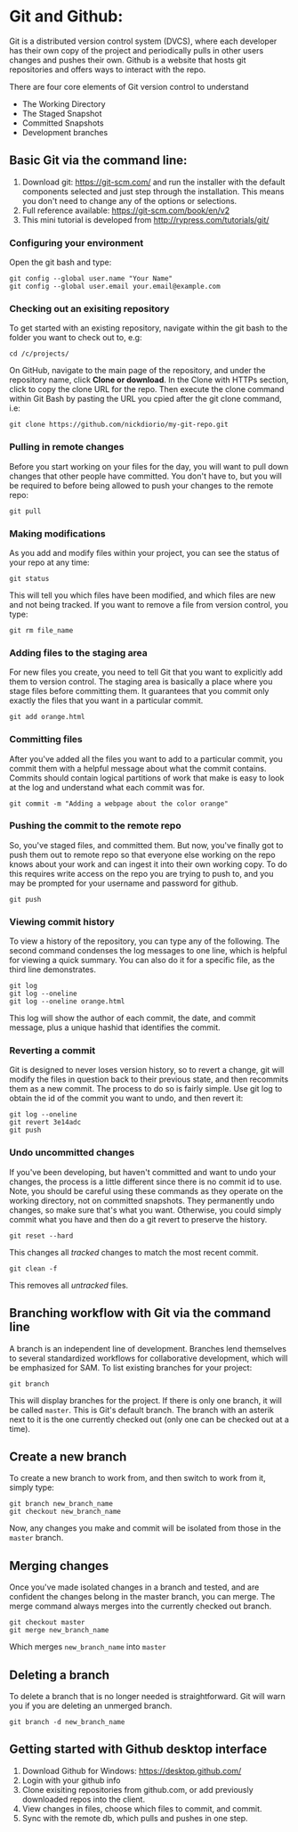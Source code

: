 # Git and Github:
Git is a distributed version control system (DVCS), where each developer has their own copy of the project and periodically pulls in other users changes and pushes their own.  Github is a website that hosts git repositories and offers ways to interact with the repo.

There are four core elements of Git version control to understand
- The Working Directory
- The Staged Snapshot
- Committed Snapshots
- Development branches

## Basic Git via the command line:
1. Download git: https://git-scm.com/ and run the installer with the default components selected and just step through the installation.  This means you don't need to change any of the options or selections.
2. Full reference available: https://git-scm.com/book/en/v2
3. This mini tutorial is developed from http://rypress.com/tutorials/git/

### Configuring your environment
Open the git bash and type:

```
git config --global user.name "Your Name"
git config --global user.email your.email@example.com
```

### Checking out an exisiting repository
To get started with an existing repository, navigate within the git bash to the folder you want to check out to, e.g:

``` 
cd /c/projects/
```

On GitHub, navigate to the main page of the repository, and under the repository name, click **Clone or download**.  In the Clone with HTTPs section, click to copy the clone URL for the repo.  Then execute the clone command within Git Bash by pasting the URL you cpied after the git clone command, i.e:

```
git clone https://github.com/nickdiorio/my-git-repo.git
```

### Pulling in remote changes
Before you start working on your files for the day, you will want to pull down changes that other people have committed.  You don't have to, but you will be required to before being allowed to push your changes to the remote repo:

``` 
git pull
```

### Making modifications
As you add and modify files within your project, you can see the status of your repo at any time:

``` 
git status
```

This will tell you which files have been modified, and which files are new and not being tracked.  If you want to remove a file from version control, you type:

```
git rm file_name
```

### Adding files to the staging area
For new files you create, you need to tell Git that you want to explicitly add them to version control.  The staging area is basically a place where you stage files before committing them.  It guarantees that you commit only exactly the files that you want in a particular commit.

```
git add orange.html
```

### Committing files
After you've added all the files you want to add to a particular commit, you commit them with a helpful message about what the commit contains.  Commits should contain logical partitions of work that make is easy to look at the log and understand what each commit was for.

```
git commit -m "Adding a webpage about the color orange"
```

### Pushing the commit to the remote repo
So, you've staged files, and committed them.  But now, you've finally got to push them out to remote repo so that everyone else working on the repo knows about your work and can ingest it into their own working copy.  To do this requires write access on the repo you are trying to push to, and you may be prompted for your username and password for github.

``` 
git push
```

### Viewing commit history
To view a history of the repository, you can type any of the following.  The second command condenses the log messages to one line, which is helpful for viewing a quick summary.  You can also do it for a specific file, as the third line demonstrates.

``` 
git log
git log --oneline
git log --oneline orange.html
```
This log will show the author of each commit, the date, and commit message, plus a unique hashid that identifies the commit.

### Reverting a commit
Git is designed to never loses version history, so to revert a change, git will modify the files in question back to their previous state, and then recommits them as a new commit.  The process to do so is fairly simple.  Use git log to obtain the id of the commit you want to undo, and then revert it:

```
git log --oneline
git revert 3e14adc
git push
```

### Undo uncommitted changes
If you've been developing, but haven't committed and want to undo your changes, the process is a little different since there is no commit id to use.  Note, you should be careful using these commands as they operate on the working directory, not on committed snapshots.  They permanently undo changes, so make sure that's what you want.  Otherwise, you could simply commit what you have and then do a git revert to preserve the history.

```
git reset --hard
```
This changes all *tracked* changes to match the most recent commit. 

```
git clean -f
```
This removes all *untracked* files.  

## Branching workflow with Git via the command line
A branch is an independent line of development.  Branches lend themselves to several standardized workflows for collaborative development, which will be emphasized for SAM.  To list existing branches for your project:

```
git branch
```

This will display branches for the project.  If there is only one branch, it will be called `master`.  This is Git's default branch.  The branch with an asterik next to it is the one currently checked out (only one can be checked out at a time).  

## Create a new branch
To create a new branch to work from, and then switch to work from it, simply type:

```
git branch new_branch_name
git checkout new_branch_name
``` 

Now, any changes you make and commit will be isolated from those in the `master` branch.

## Merging changes
Once you've made isolated changes in a branch and tested, and are confident the changes belong in the master branch, you can merge. The merge command always merges into the currently checked out branch.

```
git checkout master
git merge new_branch_name
```

Which merges `new_branch_name` into `master`

## Deleting a branch
To delete a branch that is no longer needed is straightforward.  Git will warn you if you are deleting an unmerged branch.

``` 
git branch -d new_branch_name
```

## Getting started with Github desktop interface
1. Download Github for Windows: https://desktop.github.com/
2. Login with your github info
3. Clone exisiting repositories from github.com, or add previously downloaded repos into the client.
4. View changes in files, choose which files to commit, and commit.
5. Sync with the remote db, which pulls and pushes in one step.

